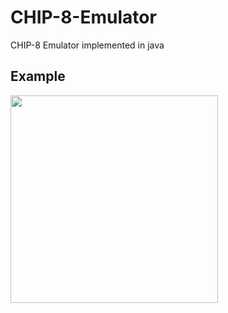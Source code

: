 # CHIP-8-Emulator
CHIP-8 Emulator implemented in java

## Example
<img src="https://github.com/drumi/drumi/blob/main/images/chip8.gif" width="332" height="332">

